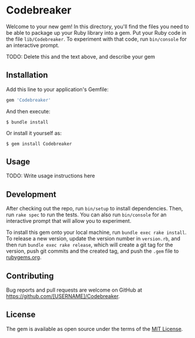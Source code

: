 # Codebreaker

Welcome to your new gem! In this directory, you'll find the files you need to be able to package up your Ruby library into a gem. Put your Ruby code in the file `lib/Codebreaker`. To experiment with that code, run `bin/console` for an interactive prompt.

TODO: Delete this and the text above, and describe your gem

## Installation

Add this line to your application's Gemfile:

```ruby
gem 'Codebreaker'
```

And then execute:

    $ bundle install

Or install it yourself as:

    $ gem install Codebreaker

## Usage

TODO: Write usage instructions here

## Development

After checking out the repo, run `bin/setup` to install dependencies. Then, run `rake spec` to run the tests. You can also run `bin/console` for an interactive prompt that will allow you to experiment.

To install this gem onto your local machine, run `bundle exec rake install`. To release a new version, update the version number in `version.rb`, and then run `bundle exec rake release`, which will create a git tag for the version, push git commits and the created tag, and push the `.gem` file to [rubygems.org](https://rubygems.org).

## Contributing

Bug reports and pull requests are welcome on GitHub at https://github.com/[USERNAME]/Codebreaker.

## License

The gem is available as open source under the terms of the [MIT License](https://opensource.org/licenses/MIT).
